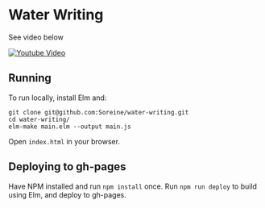 # Water Writing

See video below

[![Youtube Video](https://img.youtube.com/vi/SXCXHed3GC8/0.jpg)](https://www.youtube.com/watch?v=SXCXHed3GC8&feature=youtu.be&t=40m37)

## Running
To run locally, install Elm and:

```
git clone git@github.com:Soreine/water-writing.git
cd water-writing/
elm-make main.elm --output main.js
```

Open `index.html` in your browser.

## Deploying to gh-pages

Have NPM installed and run `npm install` once. Run `npm run deploy` to build using Elm, and deploy to gh-pages.

